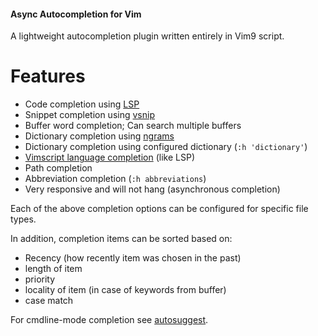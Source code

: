 #### Async Autocompletion for Vim

A lightweight autocompletion plugin written entirely in Vim9
script.

# Features

- Code completion using [LSP](https://github.com/yegappan/lsp)
- Snippet completion using [vsnip](https://github.com/hrsh7th/vim-vsnip)
- Buffer word completion; Can search multiple buffers
- Dictionary completion using [ngrams](https://github.com/girishji/ngram-complete.vim)
- Dictionary completion using configured dictionary (`:h 'dictionary'`)
- [Vimscript language completion](https://github.com/girishji/vimscript-complete.vim) (like LSP)
- Path completion
- Abbreviation completion (`:h abbreviations`)
- Very responsive and will not hang (asynchronous completion)

Each of the above completion options can be configured for specific file types.

In addition, completion items can be sorted based on:

- Recency (how recently item was chosen in the past)
- length of item
- priority
- locality of item (in case of keywords from buffer)
- case match

For cmdline-mode completion see [autosuggest](https://github.com/girishji/autosuggest.vim).

# 

